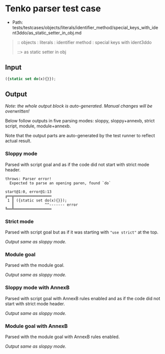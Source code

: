 # Tenko parser test case

- Path: tests/testcases/objects/literals/identifier_method/special_keys_with_ident3ddo/as_static_setter_in_obj.md

> :: objects : literals : identifier method : special keys with ident3ddo
>
> ::> as static setter in obj

## Input

`````js
({static set do(x){}});
`````

## Output

_Note: the whole output block is auto-generated. Manual changes will be overwritten!_

Below follow outputs in five parsing modes: sloppy, sloppy+annexb, strict script, module, module+annexb.

Note that the output parts are auto-generated by the test runner to reflect actual result.

### Sloppy mode

Parsed with script goal and as if the code did not start with strict mode header.

`````
throws: Parser error!
  Expected to parse an opening paren, found `do`

start@1:0, error@1:13
╔══╦═════════════════
 1 ║ ({static set do(x){}});
   ║              ^^------- error
╚══╩═════════════════

`````

### Strict mode

Parsed with script goal but as if it was starting with `"use strict"` at the top.

_Output same as sloppy mode._

### Module goal

Parsed with the module goal.

_Output same as sloppy mode._

### Sloppy mode with AnnexB

Parsed with script goal with AnnexB rules enabled and as if the code did not start with strict mode header.

_Output same as sloppy mode._

### Module goal with AnnexB

Parsed with the module goal with AnnexB rules enabled.

_Output same as sloppy mode._
